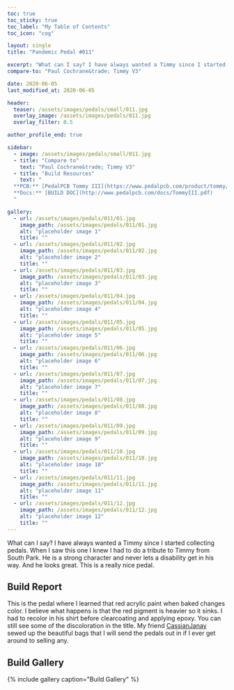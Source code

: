```yaml
---
toc: true
toc_sticky: true
toc_label: "My Table of Contents"
toc_icon: "cog"

layout: single
title: "Pandemic Pedal #011"

excerpt: "What can I say? I have always wanted a Timmy since I started collecting pedals. When I saw this one I knew I had to do a tribute to Timmy from South Park. He is a strong character and never lets a disability get in his way. And he looks great. This is a really nice pedal."
compare-to: "Paul Cochrane&trade; Timmy V3"

date: 2020-06-05
last_modified_at: 2020-06-05

header:
  teaser: /assets/images/pedals/small/011.jpg
  overlay_image: /assets/images/pedals/011.jpg
  overlay_filter: 0.5

author_profile_end: true

sidebar:
  - image: /assets/images/pedals/small/011.jpg
  - title: "Compare to"
    text: "Paul Cochrane&trade; Timmy V3"
  - title: "Build Resources"
    text: "
  **PCB:** [PedalPCB Tommy III](https://www.pedalpcb.com/product/tommy/)<br>
  **Docs:** [BUILD DOC](http://www.pedalpcb.com/docs/TommyIII.pdf)
  "

gallery:
  - url: /assets/images/pedals/011/01.jpg
    image_path: /assets/images/pedals/011/01.jpg
    alt: "placeholder image 1"
    title: ""
  - url: /assets/images/pedals/011/02.jpg
    image_path: /assets/images/pedals/011/02.jpg
    alt: "placeholder image 2"
    title: ""
  - url: /assets/images/pedals/011/03.jpg
    image_path: /assets/images/pedals/011/03.jpg
    alt: "placeholder image 3"
    title: ""
  - url: /assets/images/pedals/011/04.jpg
    image_path: /assets/images/pedals/011/04.jpg
    alt: "placeholder image 4"
    title: ""
  - url: /assets/images/pedals/011/05.jpg
    image_path: /assets/images/pedals/011/05.jpg
    alt: "placeholder image 5"
    title: ""
  - url: /assets/images/pedals/011/06.jpg
    image_path: /assets/images/pedals/011/06.jpg
    alt: "placeholder image 6"
    title: ""
  - url: /assets/images/pedals/011/07.jpg
    image_path: /assets/images/pedals/011/07.jpg
    alt: "placeholder image 7"
    title: ""
  - url: /assets/images/pedals/011/08.jpg
    image_path: /assets/images/pedals/011/08.jpg
    alt: "placeholder image 8"
    title: ""
  - url: /assets/images/pedals/011/09.jpg
    image_path: /assets/images/pedals/011/09.jpg
    alt: "placeholder image 9"
    title: ""
  - url: /assets/images/pedals/011/10.jpg
    image_path: /assets/images/pedals/011/10.jpg
    alt: "placeholder image 10"
    title: ""
  - url: /assets/images/pedals/011/11.jpg
    image_path: /assets/images/pedals/011/11.jpg
    alt: "placeholder image 11"
    title: ""
  - url: /assets/images/pedals/011/12.jpg
    image_path: /assets/images/pedals/011/12.jpg
    alt: "placeholder image 12"
    title: ""
---
```


What can I say? I have always wanted a Timmy since I started collecting pedals. When I saw this one I knew I had to do a tribute to Timmy from South Park. He is a strong character and never lets a disability get in his way. And he looks great. This is a really nice pedal.

## Build Report ##

This is the pedal where I learned that red acrylic paint when baked changes color. I believe what happens is that the red pigment is heavier so it sinks. I had to recolor in his shirt before clearcoating and applying epoxy. You can still see some of the discoloration in the title. My friend [CassianJanay](https://www.etsy.com/shop/cassianjanay) sewed up the beautiful bags that I will send the pedals out in if I ever get around to selling any.

## Build Gallery ##

{% include gallery caption="Build Gallery" %}